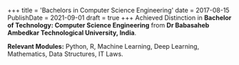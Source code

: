 +++
title = 'Bachelors in Computer Science Engineering'
date = 2017-08-15
PublishDate = 2021-09-01
draft = true
+++
Achieved Distinction in **Bachelor of Technology: Computer Science Engineering** from **Dr Babasaheb Ambedkar Technological University, India**.  

**Relevant Modules:** Python, R, Machine Learning, Deep Learning, Mathematics, 
Data Structures, IT Laws.
